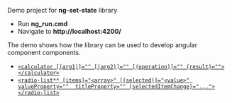 Demo project for **ng-set-state** library
* Run **ng_run.cmd**
* Navigate to **http://localhost:4200/**

The demo shows how the library can be used to develop angular component components.

* [```<calculator [(arg1)]="" [(arg2)]="" [(operation)]="" (result)=""></calculator>```](https://github.com/0x1000000/ngSetState/blob/master/demo/src/app/components/calculator.component.ts)
* [```<radio-list** [items]="<array>" [(selected)]="<value>" valueProperty=""  titleProperty="" (selectedItemChange)="..."></radio-list>```](https://github.com/0x1000000/ngSetState/blob/master/demo/src/app/controls/radio-list.component.ts)
